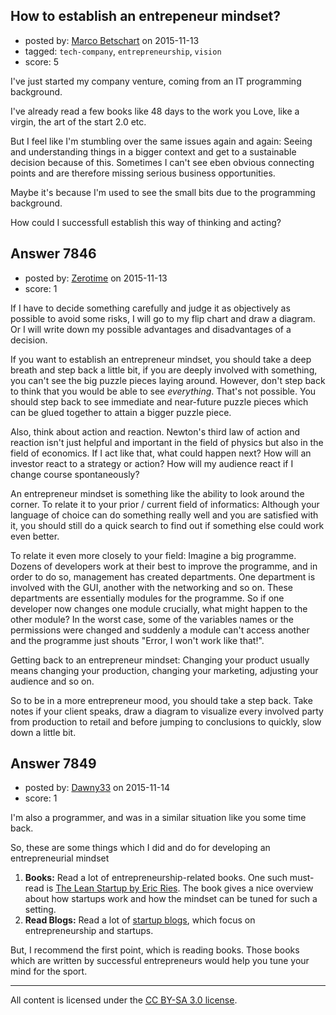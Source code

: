 ## How to establish an entrepeneur mindset?

- posted by: [Marco Betschart](https://stackexchange.com/users/7294977/marco-betschart) on 2015-11-13
- tagged: `tech-company`, `entrepreneurship`, `vision`
- score: 5

<p>I've just started my company venture, coming from an IT programming background.</p>

<p>I've already read a few books like 48 days to the work you Love, like a virgin, the art of the start 2.0 etc.</p>

<p>But I feel like I'm stumbling over the same issues again and again: Seeing and understanding things in a bigger context and get to a sustainable decision because of this.   Sometimes I can't see eben obvious connecting points and are therefore missing serious business opportunities.</p>

<p>Maybe it's because I'm used to see the small bits due to the programming background.</p>

<p>How could I successfull establish this way of thinking and acting?</p>



## Answer 7846

- posted by: [Zerotime](https://stackexchange.com/users/4811661/zerotime) on 2015-11-13
- score: 1

<p>If I have to decide something carefully and judge it as objectively as possible to avoid some risks, I will go to my flip chart and draw a diagram. Or I will write down my possible advantages and disadvantages of a decision.</p>

<p>If you want to establish an entrepreneur mindset, you should take a deep breath and step back a little bit, if you are deeply involved with something, you can't see the big puzzle pieces laying around. However, don't step back to think that you would be able to see <em>everything</em>. That's not possible. You should step back to see immediate and near-future puzzle pieces which can be glued together to attain a bigger puzzle piece.</p>

<p>Also, think about action and reaction. Newton's third law of action and reaction isn't just helpful and important in the field of physics but also in the field of economics. If I act like that, what could happen next? How will an investor react to a strategy or action? How will my audience react if I change course spontaneously?</p>

<p>An entrepreneur mindset is something like the ability to look around the corner. To relate it to your prior / current field of informatics: Although your language of choice can do something really well and you are satisfied with it, you should still do a quick search to find out if something else could work even better.</p>

<p>To relate it even more closely to your field: Imagine a big programme. Dozens of developers work at their best to improve the programme, and in order to do so, management has created departments. One department is involved with the GUI, another with the networking and so on. These departments are essentially modules for the programme. So if one developer now changes one module crucially, what might happen to the other module? In the worst case, some of the variables names or the permissions were changed and suddenly a module can't access another and the programme just shouts "Error, I won't work like that!".</p>

<p>Getting back to an entrepreneur mindset: Changing your product usually means changing your production, changing your marketing, adjusting your audience and so on.</p>

<p>So to be in a more entrepreneur mood, you should take a step back. Take notes if your client speaks, draw a diagram to visualize every involved party from production to retail and before jumping to conclusions to quickly, slow down a little bit.</p>



## Answer 7849

- posted by: [Dawny33](https://stackexchange.com/users/6444670/dawny33) on 2015-11-14
- score: 1

<p>I'm also a programmer, and was in a similar situation like you some time back.</p>

<p>So, these are some things which I did and do for developing an entrepreneurial mindset</p>

<ol>
<li><strong>Books:</strong> Read a lot of entrepreneurship-related books. One such must-read is <a href="http://www.amazon.in/gp/product/0670921602/ref=as_li_tl?ie=UTF8&amp;camp=3626&amp;creative=24790&amp;creativeASIN=0670921602&amp;linkCode=as2&amp;tag=dawny33-21" rel="nofollow">The Lean Startup by Eric Ries</a>. The book gives a nice overview about how startups work and how the mindset can be tuned for such a setting.</li>
<li><strong>Read Blogs:</strong> Read a lot of <a href="http://www.entrepreneur.com/" rel="nofollow">startup blogs</a>, which focus on entrepreneurship and startups.</li>
</ol>

<p>But, I recommend the first point, which is reading books. Those books which are written by successful entrepreneurs would help you tune your mind for the sport.</p>




---

All content is licensed under the [CC BY-SA 3.0 license](https://creativecommons.org/licenses/by-sa/3.0/).
